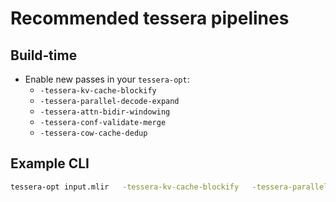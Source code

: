 # Recommended tessera pipelines

## Build‑time
- Enable new passes in your `tessera-opt`:
  - `-tessera-kv-cache-blockify`
  - `-tessera-parallel-decode-expand`
  - `-tessera-attn-bidir-windowing`
  - `-tessera-conf-validate-merge`
  - `-tessera-cow-cache-dedup`

## Example CLI
```bash
tessera-opt input.mlir   -tessera-kv-cache-blockify   -tessera-parallel-decode-expand='K=4'   -tessera-attn-bidir-windowing='window=16'   -tessera-conf-validate-merge='tau=0.75,window=8'   -tessera-cow-cache-dedup   | tessera-compile -target nvidia-sm90 -o fast_dllm_kernel
```

